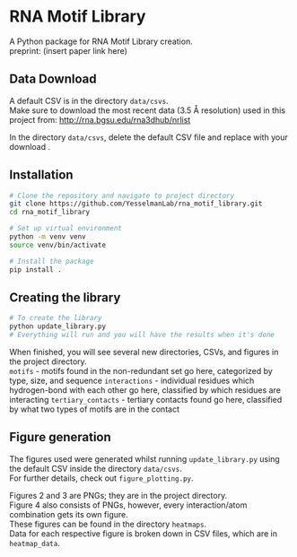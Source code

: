 # RNA Motif Library

A Python package for RNA Motif Library creation.<br>
preprint: (insert paper link here)

## Data Download

A default CSV is in the directory `data/csvs`.<br>
Make sure to download the most recent data (3.5 Å resolution) used in this project from:
http://rna.bgsu.edu/rna3dhub/nrlist

In the directory `data/csvs`, delete the default CSV file and replace with your download .<br>

## Installation

```bash
# Clone the repository and navigate to project directory
git clone https://github.com/YesselmanLab/rna_motif_library.git
cd rna_motif_library

# Set up virtual environment
python -m venv venv
source venv/bin/activate

# Install the package
pip install .

```

## Creating the library

```bash
# To create the library
python update_library.py
# Everything will run and you will have the results when it's done
```

When finished, you will see several new directories, CSVs, and figures in the project directory. <br>
`motifs` - motifs found in the non-redundant set go here, categorized by type, size, and sequence
`interactions` - individual residues which hydrogen-bond with each other go here, classified by which residues are interacting
`tertiary_contacts` - tertiary contacts found go here, classified by what two types of motifs are in the contact

## Figure generation

The figures used were generated whilst running `update_library.py` using the default CSV inside the directory `data/csvs`.<br>
For further details, check out `figure_plotting.py`.

Figures 2 and 3 are PNGs; they are in the project directory.<br>
Figure 4 also consists of PNGs, however, every interaction/atom combination gets its own figure.<br>
These figures can be found in the directory `heatmaps`.<br>
Data for each respective figure is broken down in CSV files, which are in `heatmap_data`.<br>


